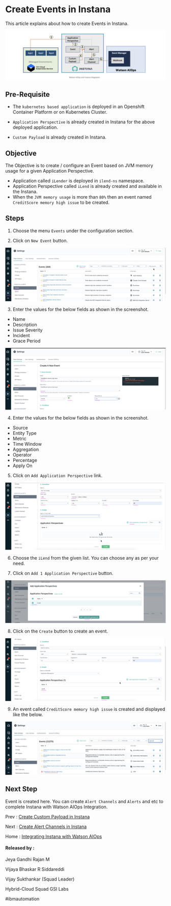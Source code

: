 # Create Events in Instana

This article explains about how to create Events in Instana.

<img src="../images/image-instana-waiops-integration.png">

## Pre-Requisite

- The `kubernetes based application` is deployed in an Openshift Container Platform or on Kubernetes Cluster.

- `Application Perspective` is already created in Instana for the above deployed application. 

- `Custom Payload` is already created in Instana. 

## Objective

The Objective is to create / configure an Event based on JVM memory usage for a given Application Perspective.

- Application called `iLender` is deployed in `ilend-ns` namespace. 
- Application Perspective called `iLend` is already created and available in the Instana.
- When the `JVM memory usage` is more than `80%` then an event named `CreditScore memory high issue` to be created.

## Steps

1. Choose the menu `Events` under the configuration section. 

1. Click on `New Event` button. 

<img src="images/6-event-00001.png">

3. Enter the values for the below fields as shown in the screenshot. 

- Name
- Description
- Issue Severity
- Incident
- Grace Period

<img src="images/6-event-00002.png">

4. Enter the values for the below fields as shown in the screenshot. 

- Source
- Entity Type
- Metric
- Time Window
- Aggregation
- Operator
- Percentage
- Apply On

5. Click on `Add Application Perspective` link.

<img src="images/6-event-00003.png">

6. Choose the `iLend` from the given list. You can choose any as per your need.

7. Click on `Add 1 Application Perspective` button.

<img src="images/6-event-00004.png">

8. Click on the `Create` button to create an event.

<img src="images/6-event-00005.png">

9. An event called `CreditScore memory high issue` is created and displayed like the below.

<img src="images/6-event-00006.png">

## Next Step

Event is created here. You can create `Alert Channels` and `Alerts` and etc to complete Instana with Watson AIOps Integration.

Prev : [Create Custom Payload in Instana](https://community.ibm.com/community/user/aiops/blogs/jeya-gandhi-rajan-m1/2021/09/08/ins-waiops-4-create-custom-payload-in-instana)

Next : [Create Alert Channels in Instana](https://community.ibm.com/community/user/aiops/blogs/jeya-gandhi-rajan-m1/2021/09/08/ins-waiops-6-create-alert-channels-in-instana)

Home : [Integrating Instana with Watson AIOps](https://community.ibm.com/community/user/aiops/blogs/jeya-gandhi-rajan-m1/2021/09/08/ins-waiops-1-integrating-instana-with-watson-aiops)


#### Released by :

Jeya Gandhi Rajan M

Vijaya Bhaskar R Siddareddi

Vijay Sukthankar (Squad Leader)


Hybrid-Cloud Squad
GSI Labs

#ibmautomation


